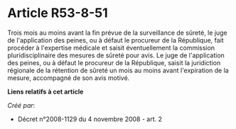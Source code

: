 # Article R53-8-51

Trois mois au moins avant la fin prévue de la surveillance de sûreté, le juge de l'application des peines, ou à défaut le
procureur de la République, fait procéder à l'expertise médicale et saisit éventuellement la commission pluridisciplinaire
des mesures de sûreté pour avis. Le juge de l'application des peines, ou à défaut le procureur de la République, saisit la
juridiction régionale de la rétention de sûreté un mois au moins avant l'expiration de la mesure, accompagné de son avis
motivé.

**Liens relatifs à cet article**

_Créé par_:

  - Décret n°2008-1129 du 4 novembre 2008 - art. 2
